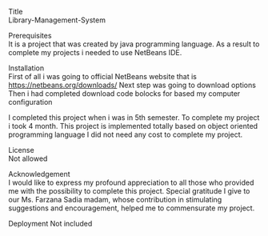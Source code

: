 Title                                                                                                                                    
Library-Management-System



Prerequisites                                                                                                                            
It is a project that was created by java programming language. As a result to complete my projects i needed to use NetBeans IDE.

Installation                                                                                                                              
First of all i was going to official NetBeans website that is https://netbeans.org/downloads/                                             Next step was going to download options                                                                                                 Then i had completed download code bolocks for based my computer configuration                                                                 

I completed this project when i was in 5th semester. To complete my project i took 4 month. This project is implemented totally based on object oriented programming language I did not need any cost to complete my project.

License                                                                                                                                     
Not allowed

Acknowledgement                                                                                                                                   
I would like to express my profound appreciation to all those who provided me with the possibility to complete this project. Special gratitude I give to our Ms. Farzana Sadia madam, whose contribution in stimulating suggestions and encouragement, helped me to commensurate my project.

Deployment
Not included
